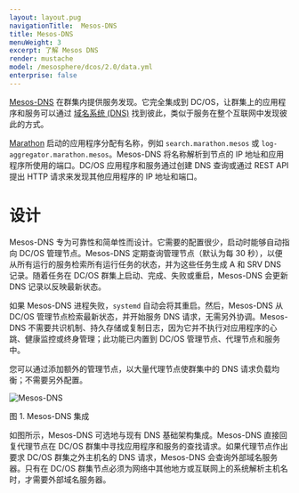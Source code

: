 ```yaml
---
layout: layout.pug
navigationTitle:  Mesos-DNS
title: Mesos-DNS
menuWeight: 3
excerpt: 了解 Mesos DNS
render: mustache
model: /mesosphere/dcos/2.0/data.yml
enterprise: false
---
```


<!-- The source repo for this topic is https://github.com/dcos/dcos-docs-site -->


[Mesos-DNS][1] 在群集内提供服务发现。它完全集成到 DC/OS，让群集上的应用程序和服务可以通过 [域名系统 (DNS)][2] 找到彼此，类似于服务在整个互联网中发现彼此的方式。

[Marathon][3] 启动的应用程序分配有名称，例如 `search.marathon.mesos` 或 `log-aggregator.marathon.mesos`。Mesos-DNS 将名称解析到节点的 IP 地址和应用程序所使用的端口。DC/OS 应用程序和服务通过创建 DNS 查询或通过 REST API 提出 HTTP 请求来发现其他应用程序的 IP 地址和端口。

# 设计

Mesos-DNS 专为可靠性和简单性而设计。它需要的配置很少，启动时能够自动指向 DC/OS 管理节点。Mesos-DNS 定期查询管理节点（默认为每 30 秒），以便从所有运行的服务检索所有运行任务的状态，并为这些任务生成 A 和 SRV DNS 记录。随着任务在 DC/OS 群集上启动、完成、失败或重启，Mesos-DNS 会更新 DNS 记录以反映最新状态。

如果 Mesos-DNS 进程失败，`systemd` 自动会将其重启。然后，Mesos-DNS 从 DC/OS 管理节点检索最新状态，并开始服务 DNS 请求，无需另外协调。Mesos-DNS 不需要共识机制、持久存储或复制日志，因为它并不执行对应用程序的心跳、健康监控或终身管理；此功能已内置到 DC/OS 管理节点、代理节点和服务中。

您可以通过添加额外的管理节点，以大量代理节点使群集中的 DNS 请求负载均衡；不需要另外配置。

![Mesos-DNS](/mesosphere/dcos/2.0/img/mesos-dns.png)

图 1. Mesos-DNS 集成

如图所示，Mesos-DNS 可选地与现有 DNS 基础架构集成。Mesos-DNS 直接回复代理节点在 DC/OS 群集中寻找应用程序和服务的查找请求。如果代理节点作出要求 DC/OS 群集之外主机名的 DNS 请求，Mesos-DNS 会查询外部域名服务器。只有在 DC/OS 群集节点必须为网络中其他地方或互联网上的系统解析主机名时，才需要外部域名服务器。

 [1]:https://github.com/mesosphere/mesos-dns
 [2]: http://en.wikipedia.org/wiki/Domain_Name_System
 [3]:https://github.com/mesosphere/marathon
